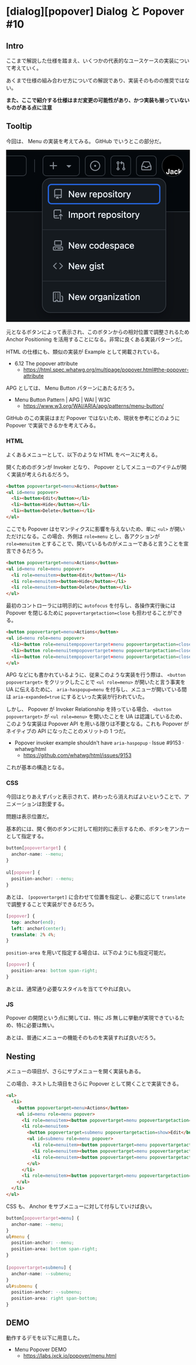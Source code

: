 # [dialog][popover] Dialog と Popover #10

## Intro

ここまで解説した仕様を踏まえ、いくつかの代表的なユースケースの実装について考えていく。

あくまで仕様の組み合わせ方についての解説であり、実装そのものの推奨ではない。

**また、ここで紹介する仕様はまだ変更の可能性があり、かつ実装も揃っていないものがある点に注意**


## Tooltip

今回は、 Menu の実装を考えてみる。 GitHub でいうとこの部分だ。

![GitHub のリポジトリ作成などのメニューが表示される Popover](./github-menu.png#574x536)

元となるボタンによって表示され、このボタンからの相対位置で調整されるため Anchor Positioning を活用することになる。非常に良くある実装パターンだ。

HTML の仕様にも、類似の実装が Example として掲載されている。

- 6.12 The popover attribute
  - https://html.spec.whatwg.org/multipage/popover.html#the-popover-attribute

APG としては、 Menu Button パターンにあたるだろう。

- Menu Button Pattern | APG | WAI | W3C
  - https://www.w3.org/WAI/ARIA/apg/patterns/menu-button/

GitHub のこの実装はまだ Popover ではないため、現状を参考にどのように Popover で実装できるかを考えてみる。


### HTML

よくあるメニューとして、以下のような HTML をベースに考える。

開くためのボタンが Invoker となり、 Popover としてメニューのアイテムが開く実装が考えられるだろう。

```html
<button popovertarget=menu>Actions</button>
<ul id=menu popover>
  <li><button>Edit</button></li>
  <li><button>Hide</button></li>
  <li><button>Delete</button></li>
</ul>
```

ここでも Popover はセマンティクスに影響を与えないため、単に `<ul>` が開いただけになる。この場合、外側は `role=menu` とし、各アクションが `role=menuitem` とすることで、開いているものがメニューであると言うことを宣言できるだろう。

```html
<button popovertarget=menu>Actions</button>
<ul id=menu role=menu popover>
  <li role=menuitem><button>Edit</button></li>
  <li role=menuitem><button>Hide</button></li>
  <li role=menuitem><button>Delete</button></li>
</ul>
```

最初のコントローラには明示的に `autofocus` を付与し、各操作実行後には Popover を閉じるために `popovertargetaction=close` も担わせることができる。

```html
<button popovertarget=menu>Actions</button>
<ul id=menu role=menu popover>
  <li><button role=menuitempopovertarget=menu popovertargetaction=close autofocus>Edit</button></li>
  <li><button role=menuitempopovertarget=menu popovertargetaction=close>Hide</button></li>
  <li><button role=menuitempopovertarget=menu popovertargetaction=close>Delete</button></li>
</ul>
```

APG などにも書かれているように、従来このような実装を行う際は、 `<button popovertarget>` をクリックしたことで `<ul role=menu>` が開いたと言う事実を UA に伝えるために、 `aria-haspopup=menu` を付与し、メニューが開いている間は `aria-expanded=true` にするといった実装が行われていた。

しかし、 Popover が Invoker Relationship を持っている場合、 `<button popovertarget>` が `<ul role=menu>` を開いたことを UA は認識しているため、このような実装は Popover API を用いる限りは不要となる。これも Popover がネイティブの API になったことのメリットの 1 つだ。

- Popover invoker example shouldn't have `aria-haspopup` · Issue #9153 · whatwg/html
  - https://github.com/whatwg/html/issues/9153

これが基本の構造となる。


### CSS

今回はとりあえずパッと表示されて、終わったら消えればよいということで、アニメーションは割愛する。

問題は表示位置だ。

基本的には、開く側のボタンに対して相対的に表示するため、ボタンをアンカーとして指定する。

```css
button[popovertarget] {
  anchor-name: --menu;
}

ul[popover] {
  position-anchor: --menu;
}
```

あとは、 `[popovertarget]` に合わせて位置を指定し、必要に応じて `translate` で調整することで実装ができるだろう。

```css
[popover] {
  top: anchor(end);
  left: anchor(center);
  translate: 2% 4%;
}
```

`position-area` を用いて指定する場合は、以下のようにも指定可能だ。

```css
[popover] {
  position-area: bottom span-right;
}
```

あとは、通常通り必要なスタイルを当ててやれば良い。


### JS

Popover の開閉という点に関しては、特に JS 無しに挙動が実現できているため、特に必要は無い。

あとは、普通にメニューの機能そのものを実装すれば良いだろう。


## Nesting

メニューの項目が、さらにサブメニューを開く実装もある。

この場合、ネストした項目をさらに Popover として開くことで実装できる。

```html
<ul>
  <li>
    <button popovertarget=menu>Actions</button>
    <ul id=menu role=menu popover>
      <li role=menuitem><button popovertarget=menu popovertargetaction=close autofocus>Save</button></li>
      <li role=menuitem>
        <button popovertarget=submenu popovertargetaction=show>Edit</button>
        <ul id=submenu role=menu popover>
          <li role=menuitem><button popovertarget=menu popovertargetaction=close autofocus>Cut</button></li>
          <li role=menuitem><button popovertarget=menu popovertargetaction=close>Copy</button></li>
          <li role=menuitem><button popovertarget=menu popovertargetaction=close>Paste</button></li>
        </ul>
      </li>
      <li role=menuitem><button popovertarget=menu popovertargetaction=close>Close</button></li>
    </ul>
  </li>
</ul>
```

CSS も、 Anchor をサブメニューに対して付与していけば良い。

```css
button[popovertarget=menu] {
  anchor-name: --menu;
}
ul#menu {
  position-anchor: --menu;
  position-area: bottom span-right;
}

[popovertarget=submenu] {
  anchor-name: --submenu;
}
ul#submenu {
  position-anchor: --submenu;
  position-area: right span-bottom;
}
```


## DEMO

動作するデモを以下に用意した。

- Menu Popover DEMO
  - https://labs.jxck.io/popover/menu.html